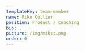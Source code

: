 ```yaml
---
templateKey: team-member
name: Mike Collier
position: Product / Coaching
bio: .
picture: /img/mikec.png
order: 0
---
```

